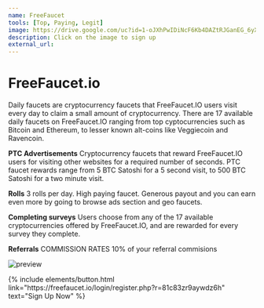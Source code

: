 ```yaml
---
name: FreeFaucet
tools: [Top, Paying, Legit]
image: https://drive.google.com/uc?id=1-oJXhPwIDiNcF6Kb4DAZtRJGanEG_6yX
description: Click on the image to sign up
external_url: 
---
```


# FreeFaucet.io

Daily faucets are cryptocurrency faucets that FreeFaucet.IO users visit every day to claim a small amount of cryptocurrency. There are 17 available daily faucets on FreeFaucet.IO ranging from top cyptocurrencies such as Bitcoin and Ethereum, to lesser known alt-coins like Veggiecoin and Ravencoin.

**PTC Advertisements** 
Cryptocurrency faucets that reward FreeFaucet.IO users for visiting other websites for a required number of seconds.
PTC faucet rewards range from 5 BTC Satoshi for a 5 second visit, to 500 BTC Satoshi for a two minute visit.

**Rolls** 3 rolls per day. High paying faucet. Generous payout and you can earn even more by going to browse ads section and geo faucets.

**Completing surveys**
Users choose from any of the 17 available cryptocurrencies offered by FreeFaucet.IO, and are rewarded for every survey they complete.

**Referrals** COMMISSION RATES
10%  of your referral commisions

![preview](https://drive.google.com/uc?id=1-oJXhPwIDiNcF6Kb4DAZtRJGanEG_6yX)


<p class="text-center">
{% include elements/button.html link="https://freefaucet.io/login/register.php?r=81c83zr9aywdz6h" text="Sign Up Now" %}
</p>